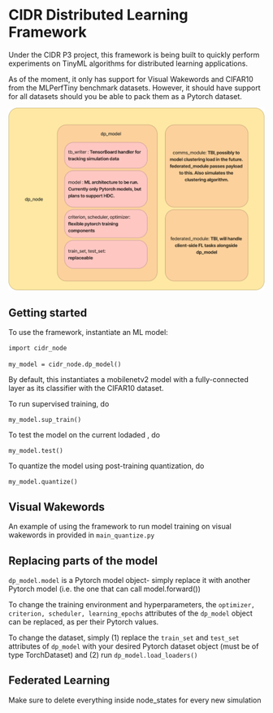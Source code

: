 # CIDR Distributed Learning Framework

Under the CIDR P3 project, this framework is being built to quickly perform experiments on TinyML algorithms for distributed learning applications.

As of the moment, it only has support for Visual Wakewords and CIFAR10 from the MLPerfTiny benchmark datasets. However, it should have support for all datasets should you be able to pack them as a Pytorch dataset.

![Alt text](image.png)

## Getting started

To use the framework, instantiate an ML model:

```
import cidr_node

my_model = cidr_node.dp_model()
```

By default, this instantiates a mobilenetv2 model with a fully-connected layer as its classifier with the CIFAR10 dataset.

To run supervised training, do

```
my_model.sup_train()
```

To test the model on the current lodaded , do

```
my_model.test()
```

To quantize the model using post-training quantization, do

```
my_model.quantize()
```

## Visual Wakewords

An example of using the framework to run model training on visual wakewords in provided in `main_quantize.py`

## Replacing parts of the model

`dp_model.model` is a Pytorch model object- simply replace it with another Pytorch model (i.e. the one that can call model.forward())

To change the training environment and hyperparameters, the `optimizer, criterion, scheduler, learning_epochs` attributes of the `dp_model` object can be replaced, as per their Pytorch values.

To change the dataset, simply (1) replace the `train_set` and `test_set` attributes of `dp_model` with your desired Pytorch dataset object (must be of type TorchDataset) and (2) run `dp_model.load_loaders()`

## Federated Learning

Make sure to delete everything inside node_states for every new simulation